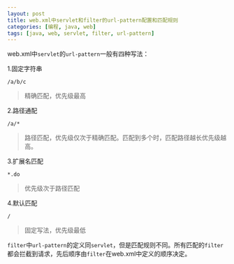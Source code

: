```yaml
---
layout: post
title: web.xml中servlet和filter的url-pattern配置和匹配规则
categories: [编程, java, web]
tags: [java, web, servlet, filter, url-pattern]
---
```


web.xml中`servlet`的`url-pattern`一般有四种写法：

1.固定字符串
```
/a/b/c
```
> 精确匹配，优先级最高

2.路径通配
```
/a/*
```
> 路径匹配，优先级仅次于精确匹配。匹配到多个时，匹配路径越长优先级越高。

3.扩展名匹配
```
*.do
```
> 优先级次于路径匹配

4.默认匹配
```
/
```
> 固定写法，优先级最低

`filter`中`url-pattern`的定义同`servlet`，但是匹配规则不同。所有匹配的`filter`都会拦截到请求，先后顺序由`filter`在web.xml中定义的顺序决定。